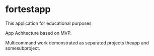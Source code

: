 # fortestapp
This application for educational purposes

App Achitecture based on MVP.

Multicommand work demonstrated as separated projects theapp and somesubproject.
